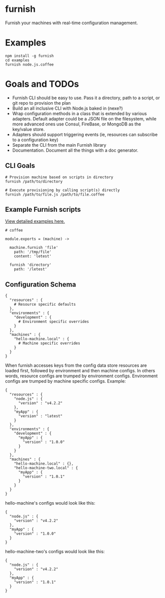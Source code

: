 # furnish
Furnish your machines with real-time configuration management.

# Examples
```
npm install -g furnish
cd examples
furnish node.js.coffee
```

# Goals and TODOs
* Furnish CLI should be easy to use. Pass it a directory, path to a script, or git repo to provision the plan
* Build an all inclusive CLI with Node.js baked in (nexe?)
* Wrap configuration methods in a class that is extended by various adapters. Default adapter could be a JSON file on the filesystem, while more advanced ones use Consul, FireBase, or MongoDB as the key/value store.
* Adapters should support triggering events (ie, resources can subscribe to a configuration key)
* Separate the CLI from the main Furnish library
* Documentation. Document all the things with a doc generator.

## CLI Goals
```
# Provision machine based on scripts in directory
furnish /path/to/directory

# Execute provisioning by calling script(s) directly 
furnish /path/to/file.js /path/to/file.coffee
```


## Example Furnish scripts
[View detailed examples here.](https://justmiles.github.io/furnish/examples)
```
# coffee

module.exports = (machine) ->

  machine.furnish 'file'
    path: '/tmp/file'
    content: 'letest'
    
  furnish 'directory'
    path: '/letest'

```

## Configuration Schema
```
{ 
  "resources" : {
    # Resource specific defaults
  },
  "environments" : {
    "development" : {
      # Environment specific overrides
    }
  },
  "machines" : {
    "hello-machine.local" : {
      # Machine specific overrides
    }
  }
}
```

When furnish accesses keys from the config data store resources are loaded first, followed by environment and then machine configs. In others words, resource configs are trumped by environment configs. Environment configs are trumped by machine specific configs. Example:
```
{ 
  "resources" : {
    "node.js" : {
      "version" : "v4.2.2"
    },
    "myApp" : {
      "version" : "latest"
    }
  },
  "environments" : {
    "development" : {
      "myApp" : {
        "version" : "1.0.0"
      }
    }
  },
  "machines" : {
    "hello-machine.local" : {},
    "hello-machine-two.local" : {
      "myApp" : {
        "version" : "1.0.1"
      }
    }
  }
}
```
hello-machine's configs would look like this:
```
{ 
  "node.js" : {
    "version" : "v4.2.2"
  },
  "myApp" : {
    "version" : "1.0.0"
  }
}
```

hello-machine-two's configs would look like this:
```
{ 
  "node.js" : {
    "version" : "v4.2.2"
  },
  "myApp" : {
    "version" : "1.0.1"
  }
}
```

